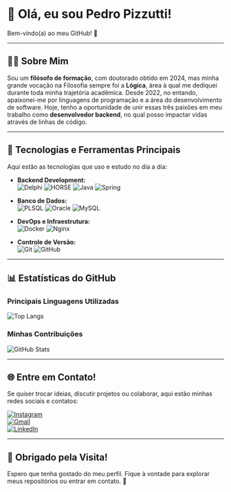 # 👋 Olá, eu sou Pedro Pizzutti!  
Bem-vindo(a) ao meu GitHub! 🚀  

---

## 🧑‍💻 Sobre Mim  
Sou um **filósofo de formação**, com doutorado obtido em 2024, mas minha grande vocação na Filosofia sempre foi a **Lógica**, área à qual me dediquei durante toda minha trajetória acadêmica. Desde 2022, no entando, apaixonei-me por linguagens de programação e a área do desenvolvimento de software. Hoje, tenho a oportunidade de unir essas três paixões em meu trabalho como **desenvolvedor backend**, no qual posso impactar vidas através de linhas de código.

---

## 🚀 Tecnologias e Ferramentas Principais  
Aqui estão as tecnologias que uso e estudo no dia a dia:

- **Backend Development:**  
  ![Delphi](https://img.shields.io/badge/-Delphi-EE1F35?style=for-the-badge&logo=Delphi) ![HORSE](https://img.shields.io/badge/-HORSE-FF4000?logo=delphi&style=for-the-badge) ![Java](https://img.shields.io/badge/java-%23ED8B00.svg?style=for-the-badge&logo=openjdk&logoColor=white) ![Spring](https://img.shields.io/badge/spring-%236DB33F.svg?style=for-the-badge&logo=spring&logoColor=white)  

- **Banco de Dados:**  
  ![PLSQL](https://img.shields.io/badge/-PLSQL-purple?style=for-the-badge&logo=oracle&logoColor=white) ![Oracle](https://img.shields.io/badge/-Oracle-F80000?style=for-the-badge&logo=oracle&logoColor=white) ![MySQL](https://img.shields.io/badge/mysql-%2300f.svg?style=for-the-badge&logo=mysql&logoColor=white)  

- **DevOps e Infraestrutura:**  
  ![Docker](https://img.shields.io/badge/Docker-2496ED?style=for-the-badge&logo=docker&logoColor=white) ![Nginx](https://img.shields.io/badge/Nginx-009639?style=for-the-badge&logo=nginx&logoColor=white)  

- **Controle de Versão:**  
  ![Git](https://img.shields.io/badge/Git-E34F26?style=for-the-badge&logo=git&logoColor=white) ![GitHub](https://img.shields.io/badge/GitHub-100000?style=for-the-badge&logo=github&logoColor=white)  

---

## 📊 Estatísticas do GitHub  
### Principais Linguagens Utilizadas  
![Top Langs](https://github-readme-stats-git-master-pedro-pizzuttis-projects.vercel.app/api/top-langs/?username=PedroPizzutti&layout=compact&langs_count=7&theme=dracula)  

### Minhas Contribuições  
![GitHub Stats](https://github-readme-stats-git-master-pedro-pizzuttis-projects.vercel.app/api?username=PedroPizzutti&show_icons=true&theme=dracula&include_all_commits=true&count_private=true)  

---

## 🌐 Entre em Contato!  
Se quiser trocar ideias, discutir projetos ou colaborar, aqui estão minhas redes sociais e contatos:  

[![Instagram](https://img.shields.io/badge/-Instagram-%23E4405F?style=for-the-badge&logo=instagram&logoColor=white)](https://www.instagram.com/p.pizzutti/)  
[![Gmail](https://img.shields.io/badge/-Gmail-%23333?style=for-the-badge&logo=gmail&logoColor=white)](mailto:pedropizzutti@gmail.com)  
[![LinkedIn](https://img.shields.io/badge/LinkedIn-0077B5?style=for-the-badge&logo=linkedin&logoColor=white)](https://www.linkedin.com/in/pedropizzutti/)  

---

## 🙌 Obrigado pela Visita!  
Espero que tenha gostado do meu perfil. Fique à vontade para explorar meus repositórios ou entrar em contato. 🚀  
